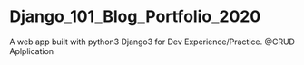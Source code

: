 # Django_101_Blog_Portfolio_2020

 A web app built with python3 Django3 for Dev Experience/Practice. @CRUD Aplplication
